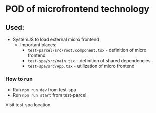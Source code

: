 # POD of microfrontend technology

## Used:

- SystemJS to load external micro frontend
  - Important places:
    - `test-parcel/src/root.component.tsx` - definition of micro frontend
    - `test-spa/src/main.tsx` - definition of shared dependencies
    - `test-spa/src/App.tsx` - utilization of micro frontend

### How to run

- Run `npm run dev` from test-spa
- Run `npm run start` from test-parcel

Visit test-spa location
